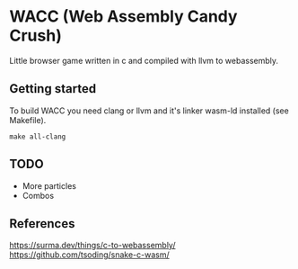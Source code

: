 # WACC (Web Assembly Candy Crush)
Little browser game written in c and compiled with llvm to webassembly.

## Getting started
To build WACC you need clang or llvm and it's linker wasm-ld installed (see Makefile).

`make all-clang`

## TODO
 - More particles
 - Combos

## References
https://surma.dev/things/c-to-webassembly/
https://github.com/tsoding/snake-c-wasm/